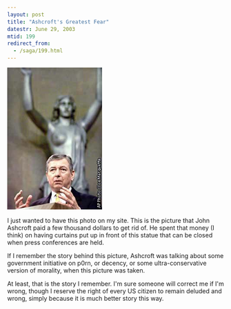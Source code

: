 ```yaml
---
layout: post
title: "Ashcroft's Greatest Fear"
datestr: June 29, 2003
mtid: 199
redirect_from:
  - /saga/199.html
---
```


<img src="/pics/ashcroft.jpg" />

I just wanted to have this photo on my site.  This is the picture that John Ashcroft
paid a few thousand dollars to get rid of.  He spent that money (I think) on having
curtains put up in front of this statue that can be closed when press conferences
are held.

If I remember the story behind this picture, Ashcroft was talking about some government
initiative on p0rn, or decency, or some ultra-conservative version of morality, when
this picture was taken.

At least, that is the story I remember.  I'm sure someone will correct me if I'm
wrong, though I reserve the right of every US citizen to remain deluded and wrong,
simply because it is much better story this way.

